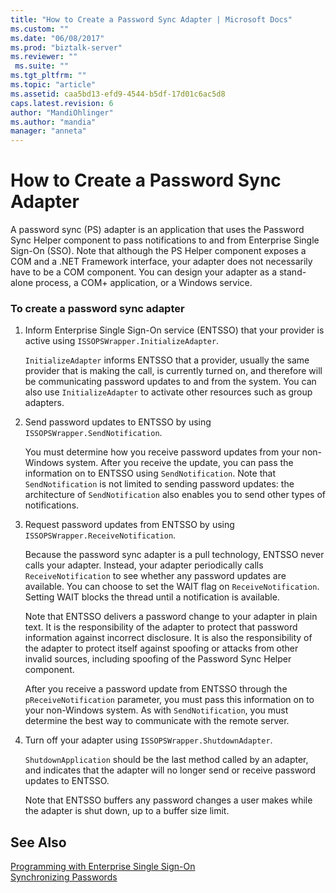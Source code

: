 ```yaml
---
title: "How to Create a Password Sync Adapter | Microsoft Docs"
ms.custom: ""
ms.date: "06/08/2017"
ms.prod: "biztalk-server"
ms.reviewer: ""
 ms.suite: ""
ms.tgt_pltfrm: ""
ms.topic: "article"
ms.assetid: caa5bd13-efd9-4544-b5df-17d01c6ac5d8
caps.latest.revision: 6
author: "MandiOhlinger"
ms.author: "mandia"
manager: "anneta"
---
```

# How to Create a Password Sync Adapter
A password sync (PS) adapter is an application that uses the Password Sync Helper component to pass notifications to and from Enterprise Single Sign-On (SSO). Note that although the PS Helper component exposes a COM and a .NET Framework interface, your adapter does not necessarily have to be a COM component. You can design your adapter as a stand-alone process, a COM+ application, or a Windows service.  
  
### To create a password sync adapter  
  
1.  Inform Enterprise Single Sign-On service (ENTSSO) that your provider is active using `ISSOPSWrapper.InitializeAdapter`.  
  
     `InitializeAdapter` informs ENTSSO that a provider, usually the same provider that is making the call, is currently turned on, and therefore will be communicating password updates to and from the system. You can also use `InitializeAdapter` to activate other resources such as group adapters.  
  
2.  Send password updates to ENTSSO by using `ISSOPSWrapper.SendNotification`.  
  
     You must determine how you receive password updates from your non-Windows system. After you receive the update, you can pass the information on to ENTSSO using `SendNotification`. Note that `SendNotification` is not limited to sending password updates: the architecture of `SendNotification` also enables you to send other types of notifications.  
  
3.  Request password updates from ENTSSO by using `ISSOPSWrapper.ReceiveNotification`.  
  
     Because the password sync adapter is a pull technology, ENTSSO never calls your adapter. Instead, your adapter periodically calls `ReceiveNotification` to see whether any password updates are available. You can choose to set the WAIT flag on `ReceiveNotification`. Setting WAIT blocks the thread until a notification is available.  
  
     Note that ENTSSO delivers a password change to your adapter in plain text. It is the responsibility of the adapter to protect that password information against incorrect disclosure. It is also the responsibility of the adapter to protect itself against spoofing or attacks from other invalid sources, including spoofing of the Password Sync Helper component.  
  
     After you receive a password update from ENTSSO through the `pReceiveNotification` parameter, you must pass this information on to your non-Windows system. As with `SendNotification`, you must determine the best way to communicate with the remote server.  
  
4.  Turn off your adapter using `ISSOPSWrapper.ShutdownAdapter`.  
  
     `ShutdownApplication` should be the last method called by an adapter, and indicates that the adapter will no longer send or receive password updates to ENTSSO.  
  
     Note that ENTSSO buffers any password changes a user makes while the adapter is shut down, up to a buffer size limit.  
  
## See Also  
 [Programming with Enterprise Single Sign-On](../core/programming-with-enterprise-single-sign-on.md)   
 [Synchronizing Passwords](../core/synchronizing-passwords.md)